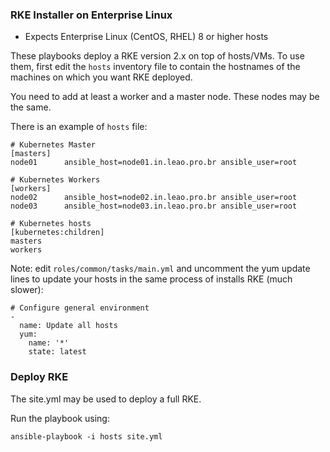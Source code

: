 ### RKE Installer on Enterprise Linux

- Expects Enterprise Linux (CentOS, RHEL) 8 or higher hosts

These playbooks deploy a RKE version 2.x on top of hosts/VMs.
To use them, first edit the `hosts` inventory file to contain the hostnames of the machines on which you want RKE deployed.

You need to add at least a worker and a master node. These nodes may be the same.

There is an example of `hosts` file:

    # Kubernetes Master
    [masters]
    node01      ansible_host=node01.in.leao.pro.br ansible_user=root

    # Kubernetes Workers
    [workers]
    node02      ansible_host=node02.in.leao.pro.br ansible_user=root
    node03      ansible_host=node03.in.leao.pro.br ansible_user=root

    # Kubernetes hosts
    [kubernetes:children]
    masters
    workers

Note: edit `roles/common/tasks/main.yml` and uncomment the yum update lines to update your hosts in the same process of installs RKE (much slower):

    # Configure general environment
    -
      name: Update all hosts
      yum:
        name: '*'
        state: latest

 ### Deploy RKE

 The site.yml may be used to deploy a full RKE.

 Run the playbook using:

    ansible-playbook -i hosts site.yml

